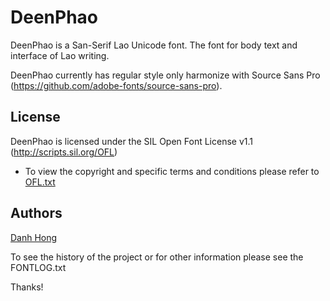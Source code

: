 ﻿DeenPhao
======================


DeenPhao is a San-Serif Lao Unicode font. The font for body text and interface of Lao writing.

DeenPhao currently has regular style only harmonize with Source Sans Pro (<https://github.com/adobe-fonts/source-sans-pro>).

## License


DeenPhao is licensed under the SIL Open Font License v1.1 (<http://scripts.sil.org/OFL>)


- To view the copyright and specific terms and conditions please refer to [OFL.txt](https://github.com/khmertype/DeenPhao/blob/master/OFL.txt)




## Authors

[Danh Hong](http://www.khmertype.org)

To see the history of the project or for other information please see the FONTLOG.txt 



Thanks!
